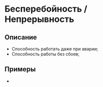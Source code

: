 
# Бесперебойность / Непрерывность

## Описание
- Способность работать даже при аварии;
- Способность работы без сбоев;
## Примеры
- 
